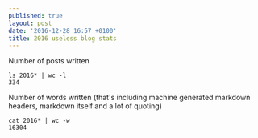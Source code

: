 ```yaml
---
published: true
layout: post
date: '2016-12-28 16:57 +0100'
title: 2016 useless blog stats
---
```

Number of posts written

    ls 2016* | wc -l
    334
    
Number of words written (that's including machine generated markdown headers, markdown itself and a lot of quoting)

    cat 2016* | wc -w
    16304